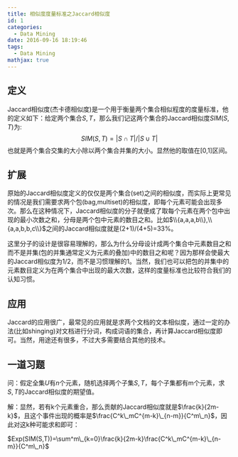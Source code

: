 ```yaml
---
title: 相似度度量标准之Jaccard相似度
id: 1
categories:
  - Data Mining
date: 2016-09-16 18:19:46
tags:
  - Data Mining
mathjax: true
---
```


## 定义

Jaccard相似度(杰卡德相似度)是一个用于衡量两个集合相似程度的度量标准，他的定义如下：给定两个集合$S,T$，那么我们记这两个集合的Jaccard相似度$SIM(S,T)$为:
$$SIM(S,T)=|S\cap T|/|S\cup T|$$
也就是两个集合交集的大小除以两个集合并集的大小。显然他的取值在[0,1]区间。

## 扩展

原始的Jaccard相似度定义的仅仅是两个集合(set)之间的相似度，而实际上更常见的情况是我们需要求两个包(bag,multiset)的相似度，即每个元素可能会出现多次。那么在这种情况下，Jaccard相似度的分子就便成了取每个元素在两个包中出现的最小次数之和，分母是两个包中元素的数目之和。比如$\\{a,a,a,b\\},\\{a,a,b,b,c\\}$之间的Jaccard相似度就是(2+1)/(4+5)=33%。

这里分子的设计是很容易理解的，那么为什么分母设计成两个集合中元素数目之和而不是并集(包的并集通常定义为元素的叠加)中的数目之和呢？因为那样会使最大的Jaccard相似度为1/2，而不是习惯理解的1。当然，我们也可以把包的并集中的元素数目定义为在两个集合中出现的最大次数，这样的度量标准也比较符合我们的认知习惯。

## 应用

Jaccard的应用很广，最常见的应用就是求两个文档的文本相似度，通过一定的办法(比如shinging)对文档进行分词，构成词语的集合，再计算Jaccard相似度即可。当然，用途还有很多，不过大多需要结合其他的技术。

## 一道习题

问：假定全集$U$有$n$个元素，随机选择两个子集$S,T$，每个子集都有m个元素，求$S,T$的Jaccard相似度的期望值。

解：显然，若有k个元素重合，那么贡献的Jaccard相似度就是$\frac{k}{2m-k}$，且这个事件出现的概率是$\frac{C^k\_mC^{m-k}\_{n-m}}{C^m\_n}$，因此对这k种可能求和即可：

$Exp(SIM(S,T))=\sum^m\_{k=0}\frac{k}{2m-k}\frac{C^k\_mC^{m-k}\_{n-m}}{C^m\_n}$
